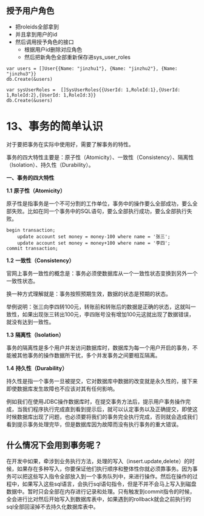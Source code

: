 ## 授予用户角色

- 把roleids全部拿到
- 并且拿到用户的id
- 然后调用授予角色的接口
  - 根据用户id删除对应角色
  - 然后把新角色全部重新保存进sys_user_roles

```
var users = []User{{Name: "jinzhu1"}, {Name: "jinzhu2"}, {Name: "jinzhu3"}}
db.Create(&users)

var sysUserRoles =  []SysUserRoles{{UserId: 1,RoleId:1},{UserId: 1,RoleId:2},{UserId: 1,RoleId:3}}
db.Create(&users)
```





# 13、事务的简单认识

对于要把事务在实际中使用好，需要了解事务的特性。

事务的四大特性主要是：原子性（Atomicity）、一致性（Consistency）、隔离性（Isolation）、持久性（Durability）。

**一、事务的四大特性**

**1.1** **原子性（Atomicity）**

原子性是指事务是一个不可分割的工作单位，事务中的操作要么全部成功，要么全部失败。比如在同一个事务中的SQL语句，要么全部执行成功，要么全部执行失败。



```mysql
begin transaction;
    update account set money = money-100 where name = '张三';
    update account set money = money+100 where name = '李四';
commit transaction;
```

**1.2** **一致性（Consistency）**

官网上事务一致性的概念是：事务必须使数据库从一个一致性状态变换到另外一个一致性状态。

换一种方式理解就是：事务按照预期生效，数据的状态是预期的状态。

举例说明：张三向李四转100元，转账前和转账后的数据是正确的状态，这就叫一致性，如果出现张三转出100元，李四账号没有增加100元这就出现了数据错误，就没有达到一致性。

**1.3** **隔离性（Isolation）**

事务的隔离性是多个用户并发访问数据库时，数据库为每一个用户开启的事务，不能被其他事务的操作数据所干扰，多个并发事务之间要相互隔离。

**1.4** **持久性（Durability）**

持久性是指一个事务一旦被提交，它对数据库中数据的改变就是永久性的，接下来即使数据库发生故障也不应该对其有任何影响。

例如我们在使用JDBC操作数据库时，在提交事务方法后，提示用户事务操作完成，当我们程序执行完成直到看到提示后，就可以认定事务以及正确提交，即使这时候数据库出现了问题，也必须要将我们的事务完全执行完成，否则就会造成我们看到提示事务处理完毕，但是数据库因为故障而没有执行事务的重大错误。



## 什么情况下会用到事务呢？

在开发中如果，牵涉到业务执行方法，处理的写入（insert.update,delete）的时候，如果存在多种写入，你要保证他们执行顺序和整体性你就必须靠事务。因为事务可以把这些写入指令全部放入到一个事务队列中，来进行操作。然后在操作的过程中，如果写入这些sql语言，会执行sql语句指令，但是不并不会马上写入到磁盘数据中。暂时只会全部在内存进行记录和处理。只有触发到commit指令的时候，全会进行比对然后开始写入到数据库表中，如果遇到的rollback就会之前执行的sql全部回滚掉不去持久化数据库表中。